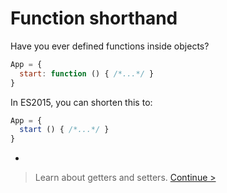 # Function shorthand

Have you ever defined functions inside objects?

```js
App = {
  start: function () { /*...*/ }
}
```

In ES2015, you can shorten this to:

```js
App = {
  start () { /*...*/ }
}
```

-

> Learn about getters and setters. [Continue >](getters-and-setters.md)
